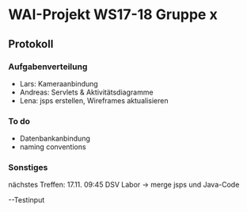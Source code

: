 # WAI-Projekt WS17-18 Gruppe x

## Protokoll

### Aufgabenverteilung
- Lars: Kameraanbindung
- Andreas: Servlets & Aktivitätsdiagramme
- Lena: jsps erstellen, Wireframes aktualisieren

### To do
- Datenbankanbindung
- naming conventions

### Sonstiges
nächstes Treffen: 17.11. 09:45 DSV Labor
-> merge jsps und Java-Code

--Testinput
